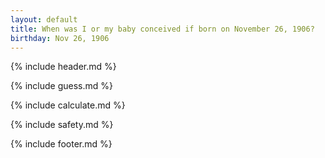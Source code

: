 ```yaml
---
layout: default
title: When was I or my baby conceived if born on November 26, 1906?
birthday: Nov 26, 1906
---
```


{% include header.md %}

{% include guess.md %}

{% include calculate.md %}

{% include safety.md %}

{% include footer.md %}



